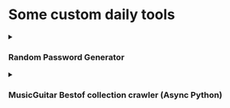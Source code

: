 # Some custom daily tools

<details>
<summary><h3>Random Password Generator</h3></summary>

- [x] **genpass**: _an easy-to-use free random password generator, never use `forget password` again_.
- _Give it a name (e.g. server name), It will generate a new highly secure password and will save it on your system as an encrypted file so you will never forget your password again._

- _On first use it will generate a key file for you which you must keep safe (**please don't save it alongside your `passgen.enc`**), this key will be used for retrieving data from the encrypted file or saving a new password in it._
  - `CAUTION`: _As an example, you can save `genpass` or the encrypted file on your `phone/tablet/pc/USB` and keep the `1-time` generated key file on your `laptop`._ **Keep both safe or you will lose all your passwords**

**USAGE:**

- _first time use:_

  ```bash
  $ python3 genpass.py --init
  ----OR----
  # to specify encryption key path
  $ python3 genpass --init -i ./Documents/passgen.enc -k ./Desktop/secret.key
  ----OR----
  # initialize and generate password all together
  $ python3 genpass --init -n MyEmail
  ```

  _The above command will generate an encrypted file in `Documents` with the name of `passgen` and an encryption key in `Desktop` named `secret.key`._

  > `-f (optional):` _Path and filename for encrypted file (default current directory/folder)._
  >
  > `-i (optional):` _Path and filename to save key (default current directory/folder)._
  >
  > `-n:` _A name for a new password for easier retrieval or remember (names cannot have space use` _`)\_

- _after that:_

  ```bash
  # generate new password
  $ python3 genpass.py -n myEmail
  ---- OR ----
  $ python3 genpass.py -k ./secret.key -i ./Document/passgen.enc -n "myEmail" -l 20 -e
  ---- OR ----
  # List all names
  $ python3 genpass.py -a
  ---- OR ----
  # find for specific name
  $ python3 genpass.py -k ./secret.key -f "myEmail"
  ---- OR ----
  # generate password without saving
  $ python3 genpass.py -l 20
  ```

  > `-n:` _A name for a new password for easier retrieval or remember (names cannot have space use` _`)\_
  >
  > `-k (optional):` _Path and filename to key, **auto-created in the first use** (default current directory/folder)._
  >
  > `-i (optional):` _Path and filename for encrypted file (default current directory/folder)_  
  > `-l (optional):` _length of a new random password $12$ or higher (default: $12$)_
  >
  > `-f (optional)`: _Find the password for the provided name_
  >
  > `-e (optional):` _if provided password may include `+=-_,.|\/{}()[]<>` characters.\_
  >
  > `-a (optional):` _list all names used for saved passwords._

_`Test environment`: `OS Linux`, `Python 3.8.10`_

**Recommendation:** \_make an alias in `~/.bashrc` for easier use.

</details>

<details>
<summary><h3>MusicGuitar Bestof collection crawler (Async Python)</h3></summary>

- [x] **musiccrawler**: _an easy-to-use music crawler written in Python with `asyncio`_

_Can be used as a tutorial for `asyncio, aiohttp, aiofiles`_

- _after crawling the project open `musiccrawler` directory and update `urls.txt` with the URL to the best collection of your favorite singer split by a new line._

- _only support URLs from [musicguitars.ir](https://musicguitars.ir/%da%af%d9%84%da%86%db%8c%d9%86-%d8%a2%d9%87%d9%86%da%af-%d9%87%d8%a7%db%8c-%d8%af%d8%a7%d8%b1%db%8c%d9%88%d8%b4-%d8%a7%d9%82%d8%a8%d8%a7%d9%84%db%8c-4/)_

- _to run the script you can use_

  ```bash
  $ python main.py 128
  ```

  > _$128$ is the music file quality (by default set to $320$)_

</details>
